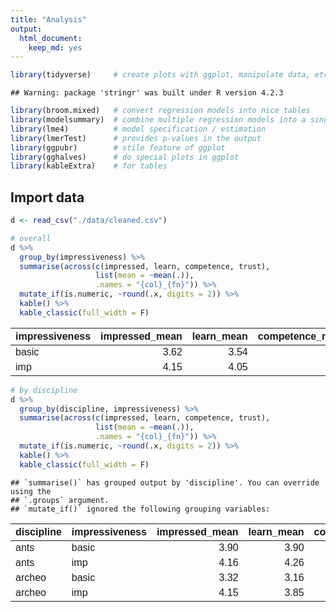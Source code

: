 ```yaml
---
title: "Analysis"
output: 
  html_document: 
    keep_md: yes
---
```



```r
library(tidyverse)     # create plots with ggplot, manipulate data, etc.
```

```
## Warning: package 'stringr' was built under R version 4.2.3
```

```r
library(broom.mixed)   # convert regression models into nice tables
library(modelsummary)  # combine multiple regression models into a single table
library(lme4)          # model specification / estimation 
library(lmerTest)      # provides p-values in the output
library(ggpubr)        # stile feature of ggplot
library(gghalves)      # do special plots in ggplot
library(kableExtra)    # for tables
```

## Import data

```r
d <- read_csv("./data/cleaned.csv")
```


```r
# overall
d %>% 
  group_by(impressiveness) %>% 
  summarise(across(c(impressed, learn, competence, trust), 
                   list(mean = ~mean(.)), 
                   .names = "{col}_{fn}")) %>% 
  mutate_if(is.numeric, ~round(.x, digits = 2)) %>% 
  kable() %>% 
  kable_classic(full_width = F)
```

<table class=" lightable-classic" style='font-family: "Arial Narrow", "Source Sans Pro", sans-serif; width: auto !important; margin-left: auto; margin-right: auto;'>
 <thead>
  <tr>
   <th style="text-align:left;"> impressiveness </th>
   <th style="text-align:right;"> impressed_mean </th>
   <th style="text-align:right;"> learn_mean </th>
   <th style="text-align:right;"> competence_mean </th>
   <th style="text-align:right;"> trust_mean </th>
  </tr>
 </thead>
<tbody>
  <tr>
   <td style="text-align:left;"> basic </td>
   <td style="text-align:right;"> 3.62 </td>
   <td style="text-align:right;"> 3.54 </td>
   <td style="text-align:right;"> 4.23 </td>
   <td style="text-align:right;"> 4.08 </td>
  </tr>
  <tr>
   <td style="text-align:left;"> imp </td>
   <td style="text-align:right;"> 4.15 </td>
   <td style="text-align:right;"> 4.05 </td>
   <td style="text-align:right;"> 4.41 </td>
   <td style="text-align:right;"> 4.13 </td>
  </tr>
</tbody>
</table>

```r
# by discipline
d %>% 
  group_by(discipline, impressiveness) %>% 
  summarise(across(c(impressed, learn, competence, trust), 
                   list(mean = ~mean(.)), 
                   .names = "{col}_{fn}")) %>% 
  mutate_if(is.numeric, ~round(.x, digits = 2)) %>% 
  kable() %>% 
  kable_classic(full_width = F)
```

```
## `summarise()` has grouped output by 'discipline'. You can override using the
## `.groups` argument.
## `mutate_if()` ignored the following grouping variables:
```

<table class=" lightable-classic" style='font-family: "Arial Narrow", "Source Sans Pro", sans-serif; width: auto !important; margin-left: auto; margin-right: auto;'>
 <thead>
  <tr>
   <th style="text-align:left;"> discipline </th>
   <th style="text-align:left;"> impressiveness </th>
   <th style="text-align:right;"> impressed_mean </th>
   <th style="text-align:right;"> learn_mean </th>
   <th style="text-align:right;"> competence_mean </th>
   <th style="text-align:right;"> trust_mean </th>
  </tr>
 </thead>
<tbody>
  <tr>
   <td style="text-align:left;"> ants </td>
   <td style="text-align:left;"> basic </td>
   <td style="text-align:right;"> 3.90 </td>
   <td style="text-align:right;"> 3.90 </td>
   <td style="text-align:right;"> 4.15 </td>
   <td style="text-align:right;"> 4.20 </td>
  </tr>
  <tr>
   <td style="text-align:left;"> ants </td>
   <td style="text-align:left;"> imp </td>
   <td style="text-align:right;"> 4.16 </td>
   <td style="text-align:right;"> 4.26 </td>
   <td style="text-align:right;"> 4.42 </td>
   <td style="text-align:right;"> 4.00 </td>
  </tr>
  <tr>
   <td style="text-align:left;"> archeo </td>
   <td style="text-align:left;"> basic </td>
   <td style="text-align:right;"> 3.32 </td>
   <td style="text-align:right;"> 3.16 </td>
   <td style="text-align:right;"> 4.32 </td>
   <td style="text-align:right;"> 3.95 </td>
  </tr>
  <tr>
   <td style="text-align:left;"> archeo </td>
   <td style="text-align:left;"> imp </td>
   <td style="text-align:right;"> 4.15 </td>
   <td style="text-align:right;"> 3.85 </td>
   <td style="text-align:right;"> 4.40 </td>
   <td style="text-align:right;"> 4.25 </td>
  </tr>
</tbody>
</table>





